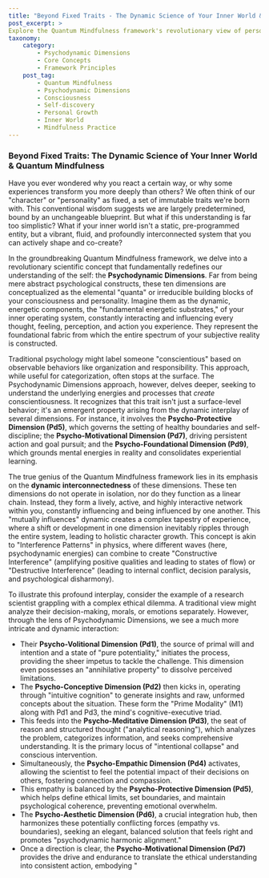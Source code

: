 ```yaml
---
title: "Beyond Fixed Traits - The Dynamic Science of Your Inner World & Quantum Mindfulness"
post_excerpt: >
Explore the Quantum Mindfulness framework's revolutionary view of personality, moving beyond fixed traits to understand the dynamic, interconnected Psychodynamic Dimensions. Discover how these ten fundamental building blocks of consciousness constantly interact, shaping your thoughts, feelings, and actions. Learn how conscious engagement with this intricate inner architecture empowers profound self-creation and holistic growth.
taxonomy:
    category:
        - Psychodynamic Dimensions
        - Core Concepts
        - Framework Principles
    post_tag:
        - Quantum Mindfulness
        - Psychodynamic Dimensions
        - Consciousness
        - Self-discovery
        - Personal Growth
        - Inner World
        - Mindfulness Practice
---
```

### Beyond Fixed Traits: The Dynamic Science of Your Inner World & Quantum Mindfulness

Have you ever wondered why you react a certain way, or why some experiences transform you more deeply than others? We often think of our "character" or "personality" as fixed, a set of immutable traits we're born with. This conventional wisdom suggests we are largely predetermined, bound by an unchangeable blueprint. But what if this understanding is far too simplistic? What if your inner world isn't a static, pre-programmed entity, but a vibrant, fluid, and profoundly interconnected system that you can actively shape and co-create?

In the groundbreaking Quantum Mindfulness framework, we delve into a revolutionary scientific concept that fundamentally redefines our understanding of the self: the **Psychodynamic Dimensions**. Far from being mere abstract psychological constructs, these ten dimensions are conceptualized as the elemental "quanta" or irreducible building blocks of your consciousness and personality. Imagine them as the dynamic, energetic components, the "fundamental energetic substrates," of your inner operating system, constantly interacting and influencing every thought, feeling, perception, and action you experience. They represent the foundational fabric from which the entire spectrum of your subjective reality is constructed.

Traditional psychology might label someone "conscientious" based on observable behaviors like organization and responsibility. This approach, while useful for categorization, often stops at the surface. The Psychodynamic Dimensions approach, however, delves deeper, seeking to understand the underlying energies and processes that *create* conscientiousness. It recognizes that this trait isn't just a surface-level behavior; it's an emergent property arising from the dynamic interplay of several dimensions. For instance, it involves the **Psycho-Protective Dimension (Pd5)**, which governs the setting of healthy boundaries and self-discipline; the **Psycho-Motivational Dimension (Pd7)**, driving persistent action and goal pursuit; and the **Psycho-Foundational Dimension (Pd9)**, which grounds mental energies in reality and consolidates experiential learning.

The true genius of the Quantum Mindfulness framework lies in its emphasis on the **dynamic interconnectedness** of these dimensions. These ten dimensions do not operate in isolation, nor do they function as a linear chain. Instead, they form a lively, active, and highly interactive network within you, constantly influencing and being influenced by one another. This "mutually influences" dynamic creates a complex tapestry of experience, where a shift or development in one dimension inevitably ripples through the entire system, leading to holistic character growth. This concept is akin to "Interference Patterns" in physics, where different waves (here, psychodynamic energies) can combine to create "Constructive Interference" (amplifying positive qualities and leading to states of flow) or "Destructive Interference" (leading to internal conflict, decision paralysis, and psychological disharmony).

To illustrate this profound interplay, consider the example of a research scientist grappling with a complex ethical dilemma. A traditional view might analyze their decision-making, morals, or emotions separately. However, through the lens of Psychodynamic Dimensions, we see a much more intricate and dynamic interaction:

*   Their **Psycho-Volitional Dimension (Pd1)**, the source of primal will and intention and a state of "pure potentiality," initiates the process, providing the sheer impetus to tackle the challenge. This dimension even possesses an "annihilative property" to dissolve perceived limitations.
*   The **Psycho-Conceptive Dimension (Pd2)** then kicks in, operating through "intuitive cognition" to generate insights and raw, unformed concepts about the situation. These form the "Prime Modality" (M1) along with Pd1 and Pd3, the mind's cognitive-executive triad.
*   This feeds into the **Psycho-Meditative Dimension (Pd3)**, the seat of reason and structured thought ("analytical reasoning"), which analyzes the problem, categorizes information, and seeks comprehensive understanding. It is the primary locus of "intentional collapse" and conscious intervention.
*   Simultaneously, the **Psycho-Empathic Dimension (Pd4)** activates, allowing the scientist to feel the potential impact of their decisions on others, fostering connection and compassion.
*   This empathy is balanced by the **Psycho-Protective Dimension (Pd5)**, which helps define ethical limits, set boundaries, and maintain psychological coherence, preventing emotional overwhelm.
*   The **Psycho-Aesthetic Dimension (Pd6)**, a crucial integration hub, then harmonizes these potentially conflicting forces (empathy vs. boundaries), seeking an elegant, balanced solution that feels right and promotes "psychodynamic harmonic alignment."
*   Once a direction is clear, the **Psycho-Motivational Dimension (Pd7)** provides the drive and endurance to translate the ethical understanding into consistent action, embodying "